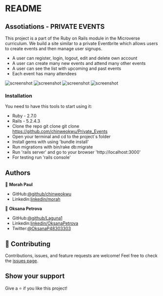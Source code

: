# README

## Assotiations - PRIVATE EVENTS

This project is a part of the Ruby on Rails module in the Microverse curriculum.
We build a site similar to a private Eventbrite which allows users 
to create events and then manage user signups.

- A user can register, login, logout, edit and delete own account
- A user can create many new events and attend many other events
- A user can see the list with upcoming and past events
- Each event has many attendees

![screenshot](./Screenshot1.png)
![screenshot](./Screenshot2.png)
![screenshot](./Screenshot3.png)
![screenshot](./Screenshot4.png)

### Installation
You need to have this tools to start using it:
* Ruby - 2.7.0
* Rails - 5.2.4.3
* Clone the repo git clone git clone https://github.com/chinweokwu/Private_Events
* Open your terminal and cd to the project`s folder
* Install gems with using 'bundle install'
* Run migrations with bin/rake db:migrate
* Run 'rails server' and go to your browser 'http://localhost:3000'
* For testing run 'rails console'



## Authors

👤 **Morah Paul**

- GitHub:[@github/chinweokwu](https://github.com/chinweokwu)
- Linkedin:[linkedin/morah](https://www.linkedin.com/)

👤 **Oksana Petrova**

- GitHub:[@github/Laguna1](https://github.com/Laguna1)
- Linkedin:[linkedin/OksanaPetrova](https://www.linkedin.com/in/oksana-petrova/)
- Twitter:[@OksanaP48303303](https://twitter.com/OksanaP48303303)

## 🤝 Contributing

Contributions, issues, and feature requests are welcome!
Feel free to check the [issues page]().

## Show your support

Give a ⭐️ if you like this project!

